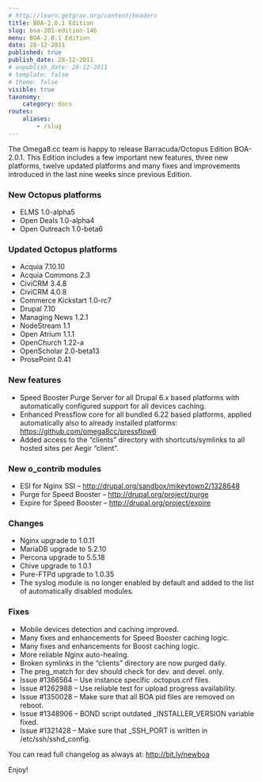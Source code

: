```yaml
---
# http://learn.getgrav.org/content/headers
title: BOA-2.0.1 Edition
slug: boa-201-edition-146
menu: BOA-2.0.1 Edition
date: 28-12-2011
published: true
publish_date: 28-12-2011
# unpublish_date: 28-12-2011
# template: false
# theme: false
visible: true
taxonomy:
    category: docs
routes:
    aliases:
        - /slug
---
```


The Omega8.cc team is happy to release Barracuda/Octopus Edition BOA-2.0.1. This Edition includes a few important new features, three new platforms, twelve updated platforms and many fixes and improvements introduced in the last nine weeks since previous Edition.

### New Octopus platforms

 * ELMS 1.0-alpha5  
 * Open Deals 1.0-alpha4  
 * Open Outreach 1.0-beta6

### Updated Octopus platforms

 * Acquia 7.10.10  
 * Acquia Commons 2.3  
 * CiviCRM 3.4.8  
 * CiviCRM 4.0.8  
 * Commerce Kickstart 1.0-rc7  
 * Drupal 7.10  
 * Managing News 1.2.1  
 * NodeStream 1.1  
 * Open Atrium 1.1.1  
 * OpenChurch 1.22-a  
 * OpenScholar 2.0-beta13  
 * ProsePoint 0.41

### New features

 * Speed Booster Purge Server for all Drupal 6.x based platforms with automatically configured support for all devices caching.  
 * Enhanced Pressflow core for all bundled 6.22 based platforms, applied automatically also to already installed platforms: https://github.com/omega8cc/pressflow6  
 * Added access to the “clients” directory with shortcuts/symlinks to all hosted sites per Aegir “client”.

### New o\_contrib modules

 * ESI for Nginx SSI – http://drupal.org/sandbox/mikeytown2/1328648  
 * Purge for Speed Booster – http://drupal.org/project/purge  
 * Expire for Speed Booster – http://drupal.org/project/expire

### Changes

 * Nginx upgrade to 1.0.11  
 * MariaDB upgrade to 5.2.10  
 * Percona upgrade to 5.5.18  
 * Chive upgrade to 1.0.1  
 * Pure-FTPd upgrade to 1.0.35  
 * The syslog module is no longer enabled by default and added to the list of automatically disabled modules.

### Fixes

 * Mobile devices detection and caching improved.  
 * Many fixes and enhancements for Speed Booster caching logic.  
 * Many fixes and enhancements for Boost caching logic.  
 * More reliable Nginx auto-healing.  
 * Broken symlinks in the “clients” directory are now purged daily.  
 * The preg\_match for dev should check for dev. and devel. only.  
 * Issue #1366564 – Use instance specific .octopus.cnf files.  
 * Issue #1262988 – Use reliable test for upload progress availability.  
 * Issue #1350028 – Make sure that all BOA pid files are removed on reboot.  
 * Issue #1348906 – BOND script outdated \_INSTALLER\_VERSION variable fixed.  
 * Issue #1321428 – Make sure that \_SSH\_PORT is written in /etc/ssh/sshd\_config.

You can read full changelog as always at: http://bit.ly/newboa

Enjoy!
